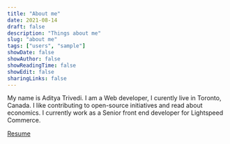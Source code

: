 ```yaml
---
title: "About me"
date: 2021-08-14
draft: false
description: "Things about me"
slug: "about me"
tags: ["users", "sample"]
showDate: false
showAuthor: false
showReadingTime: false
showEdit: false
sharingLinks: false
---
```


My name is Aditya Trivedi. 
I am a Web developer, I curently live in Toronto, Canada.
I like contributing to open-source initiatives and read about economics.
I currently work as a Senior front end developer for Lightspeed Commerce. 

[Resume](/Resume.pdf)